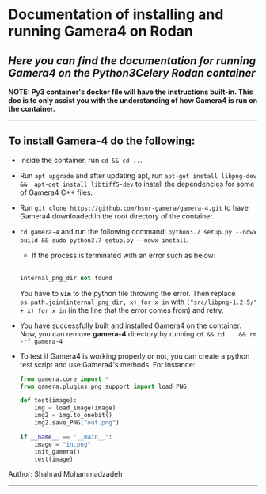 # Documentation of installing and running Gamera4 on Rodan

## *Here you can find the documentation for running Gamera4 on the Python3Celery Rodan container*

**NOTE: Py3 container's docker file will have the instructions built-in. This doc is to only assist you with the understanding of how Gamera4 is run on the container.**

---

## To install Gamera-4 do the following:

* Inside the container, run `cd && cd ..`.
* Run `apt upgrade` and after updating apt, run `apt-get install libpng-dev &&  apt-get install libtiff5-dev` to install the dependencies for some of Gamera4 C++ files.
* Run `git clone https://github.com/hsnr-gamera/gamera-4.git` to have Gamera4 downloaded in the root directory of the container.

* `cd gamera-4` and run the following command: `python3.7 setup.py --nowx build && sudo python3.7 setup.py --nowx install`.
  * If the process is terminated with an error such as below:
  <br>

    ```python
    internal_png_dir not found 
    ```
    You have to __```vim```__ to the python file throwing the error. Then replace ```os.path.join(internal_png_dir, x) for x in``` with ```("src/libpng-1.2.5/" + x) for x in``` (in the line that the error comes from) and retry.

* You have successfully built and installed Gamera4 on the container. Now, you can remove **gamera-4** directory by running `cd && cd .. && rm -rf gamera-4`

* To test if Gamera4 is working properly or not, you can create a python test script and use Gamera4's methods. For instance: <br>

    ```python
    from gamera.core import *
    from gamera.plugins.png_support import load_PNG

    def test(image):
        img = load_image(image)
        img2 = img.to_onebit()
        img2.save_PNG("out.png")

    if __name__ == "__main__":
        image = "in.png"
        init_gamera()
        test(image)
    ```
Author: Shahrad Mohammadzadeh

---